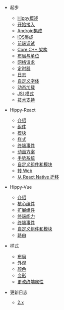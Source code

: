 * 起步
  * [Hippy概述](/README?id=hippy-%e6%a6%82%e8%bf%b0)
  * [开始接入](guide/integration.md)
  * [Android集成](android/integration.md)
  * [iOS集成](ios/integration.md)
  * [前端调试](guide/debug.md)
  * [Core C++ 架构](core/introduction.md)
  * [布局与单位](guide/layout.md)
  * [网络请求](guide/network-request.md)
  * [定时器](guide/timer.md)
  * [日志](guide/console.md)
  * [自定义字体](guide/custom-font.md)
  * [动态加载](guide/dynamic-import.md)
  * [JSI 模式](guide/jsi.md)
  * [技术支持](guide/support.md)

* Hippy-React
  * [介绍](hippy-react/introduction.md)
  * [组件](hippy-react/components.md)
  * [模块](hippy-react/modules.md)
  * [样式](hippy-react/style.md)
  * [终端事件](hippy-react/native-event.md)
  * [动画方案](hippy-react/animation.md)
  * [手势系统](hippy-react/gesture.md)
  * [自定义组件和模块](hippy-react/customize.md)
  * [转 Web](hippy-react/web.md)
  * [从 React Native 迁移](hippy-react/migrate-from-rn.md)

* Hippy-Vue
  * [介绍](hippy-vue/introduction.md)
  * [核心组件](hippy-vue/components.md)
  * [扩展组件](hippy-vue/external-components.md)
  * [终端能力](hippy-vue/vue-native.md)
  * [终端事件](hippy-vue/native-event.md)
  * [自定义组件和模块](hippy-vue/customize.md)
  * [路由](hippy-vue/router.md)

* 样式
  * [布局](style/layout.md)
  * [外观](style/appearance.md)
  * [颜色](style/color.md)
  * [变形](style/transform.md)
  * [更改终端属性](style/setNativeProps.md)
  
* 更新日志
  * [2.x](https://github.com/Tencent/Hippy/wiki/Hippy-v2.x-ChangeLog)

